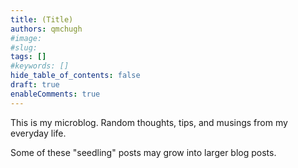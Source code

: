 ```yaml
---
title: (Title)
authors: qmchugh
#image: 
#slug: 
tags: []
#keywords: []
hide_table_of_contents: false
draft: true
enableComments: true
---
```


This is my microblog. Random thoughts, tips, and musings from my everyday life.

Some of these "seedling" posts may grow into larger blog posts.
